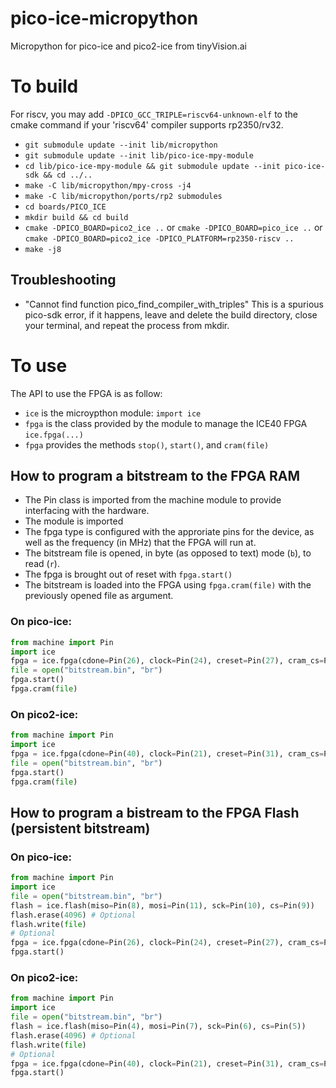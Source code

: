 # pico-ice-micropython
Micropython for pico-ice and pico2-ice from tinyVision.ai

# To build
For riscv, you may add `-DPICO_GCC_TRIPLE=riscv64-unknown-elf` to the cmake command if your 'riscv64' compiler supports rp2350/rv32.

- `git submodule update --init lib/micropython`
- `git submodule update --init lib/pico-ice-mpy-module`
- `cd lib/pico-ice-mpy-module && git submodule update --init pico-ice-sdk && cd ../..`
- `make -C lib/micropython/mpy-cross -j4`
- `make -C lib/micropython/ports/rp2 submodules`
- `cd boards/PICO_ICE`
- `mkdir build && cd build`
- `cmake -DPICO_BOARD=pico2_ice ..` or `cmake -DPICO_BOARD=pico_ice ..` or `cmake -DPICO_BOARD=pico2_ice -DPICO_PLATFORM=rp2350-riscv ..`
- `make -j8`

## Troubleshooting

- "Cannot find function pico_find_compiler_with_triples"
This is a spurious pico-sdk error, if it happens, leave and delete the build directory, close your terminal, and repeat the process from mkdir.

# To use
The API to use the FPGA is as follow:
- `ice` is the microypthon module: `import ice`
- `fpga` is the class provided by the module to manage the ICE40 FPGA `ice.fpga(...)`
- `fpga` provides the methods `stop()`, `start()`, and `cram(file)`

## How to program a bitstream to the FPGA RAM

- The Pin class is imported from the machine module to provide interfacing with the hardware.
- The module is imported
- The fpga type is configured with the approriate pins for the device, as well as the frequency (in MHz) that the FPGA will run at.
- The bitstream file is opened, in byte (as opposed to text) mode (`b`), to read (`r`).
- The fpga is brought out of reset with `fpga.start()`
- The bitstream is loaded into the FPGA using `fpga.cram(file)` with the previously opened file as argument.

### On pico-ice:

```python
from machine import Pin
import ice
fpga = ice.fpga(cdone=Pin(26), clock=Pin(24), creset=Pin(27), cram_cs=Pin(9), cram_mosi=Pin(8), cram_sck=Pin(10), frequency=48)
file = open("bitstream.bin", "br")
fpga.start()
fpga.cram(file)
```

### On pico2-ice:

```python
from machine import Pin
import ice
fpga = ice.fpga(cdone=Pin(40), clock=Pin(21), creset=Pin(31), cram_cs=Pin(5), cram_mosi=Pin(4), cram_sck=Pin(6), frequency=48)
file = open("bitstream.bin", "br")
fpga.start()
fpga.cram(file)
```

## How to program a bistream to the FPGA Flash (persistent bitstream)

### On pico-ice:

```python
from machine import Pin
import ice
file = open("bitstream.bin", "br")
flash = ice.flash(miso=Pin(8), mosi=Pin(11), sck=Pin(10), cs=Pin(9))
flash.erase(4096) # Optional
flash.write(file)
# Optional
fpga = ice.fpga(cdone=Pin(26), clock=Pin(24), creset=Pin(27), cram_cs=Pin(9), cram_mosi=Pin(8), cram_sck=Pin(10), frequency=48)
fpga.start()
```

### On pico2-ice:

```python
from machine import Pin
import ice
file = open("bitstream.bin", "br")
flash = ice.flash(miso=Pin(4), mosi=Pin(7), sck=Pin(6), cs=Pin(5))
flash.erase(4096) # Optional
flash.write(file)
# Optional
fpga = ice.fpga(cdone=Pin(40), clock=Pin(21), creset=Pin(31), cram_cs=Pin(5), cram_mosi=Pin(4), cram_sck=Pin(6), frequency=48)
fpga.start()
```
